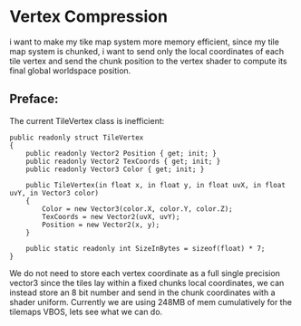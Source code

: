 # Vertex Compression 
i want to make my tike map system more memory efficient, since my tile map system is chunked,
i want to send only the local coordinates of each tile vertex and send the chunk position to the vertex shader to compute its final global worldspace position.

## Preface:
The current TileVertex class is inefficient:
```
public readonly struct TileVertex
{
    public readonly Vector2 Position { get; init; }
    public readonly Vector2 TexCoords { get; init; }
    public readonly Vector3 Color { get; init; }

    public TileVertex(in float x, in float y, in float uvX, in float uvY, in Vector3 color)
    {
        Color = new Vector3(color.X, color.Y, color.Z);
        TexCoords = new Vector2(uvX, uvY);
        Position = new Vector2(x, y);
    }

    public static readonly int SizeInBytes = sizeof(float) * 7;
}
```
We do not need to store each vertex coordinate as a full single precision vector3 since the tiles lay within a fixed chunks local coordinates, we can instead store an 8 bit number and send in the chunk coordinates with a shader uniform.
Currently we are using 248MB of mem cumulatively for the tilemaps VBOS, lets see what we can do.